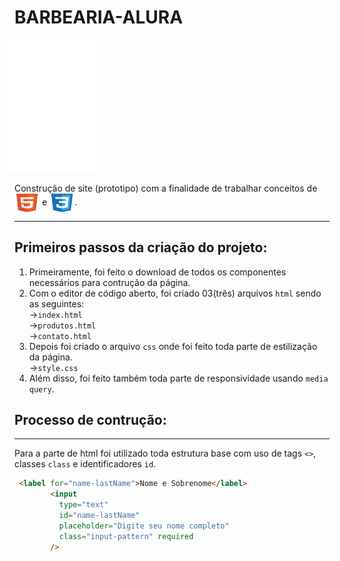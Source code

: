 # BARBEARIA-ALURA

<img src="img/logo-branco.png" width="150px" style="position: relative; right: 10px" />

Construção de site (prototipo) com a finalidade de trabalhar conceitos de   <img align="center" alt="Bruno-HTML" height="30" width="40" src="https://raw.githubusercontent.com/devicons/devicon/master/icons/html5/html5-original.svg"> e
<img align="center" alt="Bruno-CSS" height="30" width="40" src="https://raw.githubusercontent.com/devicons/devicon/master/icons/css3/css3-original.svg">.
<hr/>

## Primeiros passos da criação do projeto:


1. Primeiramente, foi feito o download de todos os componentes necessários para contrução da página.
2. Com o editor de código aberto, foi criado 03(três) arquivos `html` sendo as seguintes:<br/> 
  ->`index.html`<br/> 
  ->`produtos.html`<br/> 
  ->`contato.html`<br/> 
3. Depois foi criado o arquivo `css` onde foi feito toda parte de estilização da página.<br/> 
  ->`style.css`<br/> 
4. Além disso, foi feito também toda parte de responsividade usando `media query`.

## Processo de contrução:
<hr/>

Para a parte de html foi utilizado toda estrutura base com uso de tags `<>`, classes `class` e identificadores `id`.
<br/>

```html
 <label for="name-lastName">Nome e Sobrenome</label>
        <input
          type="text"
          id="name-lastName"
          placeholder="Digite seu nome completo"
          class="input-pattern" required
        />
```

<br/>






